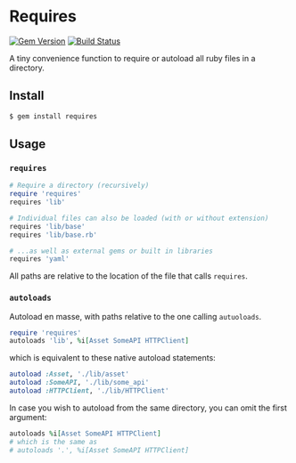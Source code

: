 # Requires

[![Gem Version](https://badge.fury.io/rb/requires.svg)](https://badge.fury.io/rb/requires)
[![Build Status](https://github.com/DannyBen/requires/workflows/Test/badge.svg)](https://github.com/DannyBen/requires/actions?query=workflow%3ATest)

A tiny convenience function to require or autoload all ruby files in a directory.

## Install

```bash
$ gem install requires
```

## Usage

### `requires`

```ruby
# Require a directory (recursively)
require 'requires'
requires 'lib'

# Individual files can also be loaded (with or without extension)
requires 'lib/base'
requires 'lib/base.rb'

# ...as well as external gems or built in libraries
requires 'yaml'
```

All paths are relative to the location of the file that calls `requires`.

### `autoloads`

Autoload en masse, with paths relative to the one calling `autuoloads`.

```ruby
require 'requires'
autoloads 'lib', %i[Asset SomeAPI HTTPClient]
```

which is equivalent to these native autoload statements:

```ruby
autoload :Asset, './lib/asset'
autoload :SomeAPI, './lib/some_api'
autoload :HTTPClient, './lib/HTTPClient'
```

In case you wish to autoload from the same directory, you can omit the first
argument:

```ruby
autoloads %i[Asset SomeAPI HTTPClient]
# which is the same as
# autoloads '.', %i[Asset SomeAPI HTTPClient]
```
